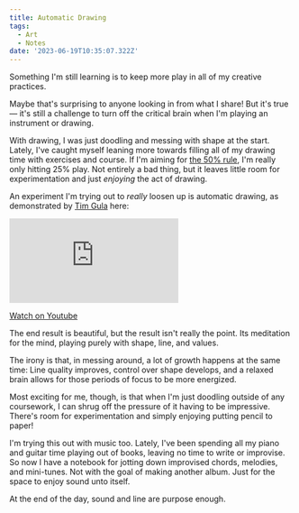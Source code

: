 ```yaml
---
title: Automatic Drawing
tags:
  - Art
  - Notes
date: '2023-06-19T10:35:07.322Z'
---
```


Something I'm still learning is to keep more play in all of my creative practices.

Maybe that's surprising to anyone looking in from what I share! But it's true — it's still a challenge to turn off the critical brain when I'm playing an instrument or drawing.

With drawing, I was just doodling and messing with shape at the start. Lately, I've caught myself leaning more towards filling all of my drawing time with exercises and course. If I'm aiming for [the 50% rule](https://drawabox.com/lesson/0/2/50percent), I'm really only hitting 25% play. Not entirely a bad thing, but it leaves little room for experimentation and just _enjoying_ the act of drawing.

An experiment I'm trying out to _really_ loosen up is automatic drawing, as demonstrated by [Tim Gula](https://www.instagram.com/timgula/) here:

<iframe src="https://www.youtube-nocookie.com/embed/MJYGFwGhHnA?modestbranding=1&showinfo=0&rel=0&start=138" title="YouTube video player" frameborder="0" allow="accelerometer; autoplay; encrypted-media; gyroscope; picture-in-picture;" allowfullscreen className="youtube_video"></iframe>

[Watch on Youtube](https://youtu.be/MJYGFwGhHnA?t=138)

The end result is beautiful, but the result isn't really the point. Its meditation for the mind, playing purely with shape, line, and values.

The irony is that, in messing around, a lot of growth happens at the same time: Line quality improves, control over shape develops, and a relaxed brain allows for those periods of focus to be more energized.

Most exciting for me, though, is that when I'm just doodling outside of any coursework, I can shrug off the pressure of it having to be impressive. There's room for experimentation and simply enjoying putting pencil to paper!

I'm trying this out with music too. Lately, I've been spending all my piano and guitar time playing out of books, leaving no time to write or improvise. So now I have a notebook for jotting down improvised chords, melodies, and mini-tunes. Not with the goal of making another album. Just for the space to enjoy sound unto itself.

At the end of the day, sound and line are purpose enough.
